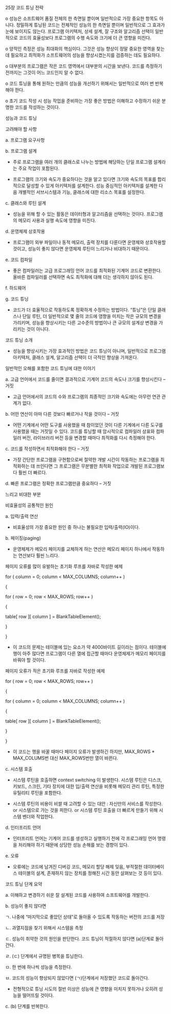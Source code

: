25장 코드 튜닝 전략

o 성능은 소프트웨어 품질 전체의 한 측면일 뿐이며 일반적으로 가장 중요한 항목도 아니다. 정밀하게 튜닝된 코드는 전체적인 성능의 한 측면일 뿐이며 일반적으로 그 효과가 눈에 보이지도 않는다. 프로그램 아키텍처, 상세 설계, 잘 구조와 알고리즘 선택이 일반적으로 코드의 효율성보다 프로그램의 수행 속도와 크기에 더 큰 영향을 미친다.

o 양적인 측정은 성능 최대화의 핵심이다. 그것은 성능 향상이 정말 중요한 영역을 찾는 데 필요하고 최적화가 소프트웨어의 성능을 향상시켰는지를 검증하는 데도 필요하다.

o 대부분의 프로그램은 작은 코드 영역에서 대부분의 시간을 보낸다. 코드를 측정하기 전까지는 그것이 어느 코드인지 알 수 없다.

o 코드 튜닝을 통해 원하는 만큼의 성능을 개선하기 위해서는 일반적으로 여러 번 반복해야 한다.

o 초기 코드 작성 시 성능 작업을 준비하는 가장 좋은 방법은 이해하고 수정하기 쉬운 분명한 코드를 작성하는 것이다.

 

성능과 코드 튜닝

고려해야 할 사항

a. 프로그램 요구사항

b. 프로그램 설계

- 주로 프로그램을 여러 개의 클래스로 나누는 방법에 해당하는 단일 프로그램 설계라는 주요 작업이 포함된다.

- 프로그램의 크기와 속도가 중요하다는 것을 알고 있다면 크기와 속도의 목표를 합리적으로 달성할 수 있게 아키텍처를 설계한다. 성능 중심적인 아키텍처를 설계한 다음 개별적인 서브시스템과 기능, 클래스에 대한 리소스 목표를 설정한다.

c. 클래스와 루틴 설계

- 성능을 위해 할 수 있는 활동은 데이터형과 알고리즘을 선택하는 것이다. 프로그램의 메모리 사용과 실행 속도에 영향을 미친다.

d. 운영체제 상호작용

- 프로그램이 외부 파일이나 동적 메모리, 출력 장치를 다룬다면 운영체와 상호작용할 것이고, 성능이 좋지 않다면 운영체제 루틴이 느리거나 비대하기 때문이다.

e. 코드 컴파일

- 좋은 컴파일러는 고급 프로그래밍 언어 코드를 최적화된 기계어 코드로 변환한다. 올바른 컴파일러를 선택하면 속도 최적화에 대해 더는 생각하지 않아도 된다.

f. 하드웨어

g. 코드 튜닝

- 코드가 더 효율적으로 작동하도록 정확하게 수정하는 방법이다. “튜닝”은 단일 클래스나 단일 루틴, 더 일반적으로 몇 줄의 코드에 영향을 미치는 작은 규모의 변경을 가리키며, 성능을 향상시키는 다른 고수준의 방법이나 큰 규모의 설계상 변경을 가리키는 것이 아니다.

 

코드 튜닝 소개

- 성능을 향상시키는 가장 효과적인 방법은 코드 튜닝이 아니며, 일반적으로 프로그램 아키텍처, 클래스 설계, 알고리즘 선택이 더 극적인 향상을 가져온다.

 

일반적인 오해를 포함한 코드 튜닝에 대한 이야기

a. 고급 언어에서 코드를 줄이면 결과적으로 기계어 코드의 속도나 크기를 향상시킨다 – 거짓

- 고급 언어에서의 코드의 수와 프로그램의 최종적인 크기와 속도에는 아무런 연관 관계가 없다.

b. 어떤 연산이 아마 다른 것보다 빠르거나 작을 것이다 – 거짓

- 어떤 기계에서 어떤 도구를 사용했을 때 참이었던 것이 다른 기계에서 다른 도구를 사용했을 때는 거짓일 수 있다. 코드를 튜닝할 때 암시적으로 컴파일러 상표와 컴파일러 버전, 라이브러리 버전 등을 변경할 때마다 최적화를 다시 측정해야 한다.

c. 코드를 작성하면서 최적화해야 한다 – 거짓

- 가장 간단한 프로그램을 구현함으로써 절약한 개발 시간이 작동하는 프로그램을 최적화하는 데 쓰인다면 그 프로그램은 무분별한 최적화 작업으로 개발된 프로그램보다 훨씬 더 빠르다.

d. 빠른 프로그램은 정확한 프로그램만큼 중요하다 – 거짓

 

느리고 비대한 부분

비효율성의 공통적인 원인

a. 입력/출력 연산

- 비효율성의 가장 중요한 원인 중 하나는 불필요한 입력/출력(IO)이다.

b. 페이징(paging)

- 운영체제가 메모리 페이지를 교체하게 하는 연산은 메모리 페이지 하나에서 작동하는 연산보다 훨씬 느리다.

페이지 오류를 많이 유발하는 초기화 루프를 자바로 작성한 예제

for ( column = 0; column < MAX_COLUMNS; column++ )

{

for ( row = 0; row < MAX_ROWS; row++ )

{

table[ row ][ column ] = BlankTableElement();

}

}

- 이 코드의 문제는 테이블에 있는 요소가 약 4000바이트 길이라는 점이다. 테이블에 행이 아주 많다면 프로그램이 다른 열에 접근할 때마다 운영체제가 메모리 페이지를 바꿔야 할 것이다.

페이지 오류가 적은 초기화 루프를 자바로 작성한 예제

for ( row = 0; row < MAX_ROWS; row++ )

{

for ( column = 0; column < MAX_COLUMNS; column++ )

{

table[ row ][ column ] = BlankTableElement();

}

}

- 이 코드는 행을 바꿀 때마다 페이지 오류가 발생하긴 하지만, MAX_ROWS * MAX_COLUMS번 대신 MAX_ROWS번만 열이 바뀐다.

c. 시스템 호출

- 시스템 루틴을 호출하면 context switching 이 발생한다. 시스템 루틴은 디스크, 키보드, 스크린, 기타 장치에 대한 입/출력 연산을 비롯해 메모리 관리 루틴, 특정한 유틸리티 루틴을 포함한다.

- 시스템 루틴의 비용이 비쌀 때 고려할 수 있는 대안 : 자신만의 서비스를 작성한다. or 시스템으로 가는 것을 피한다. or 시스템 루틴 호출을 더 빠르게 만들기 위해 시스템 벤더와 작업한다.

d. 인터프리트 언어

- 인터프리트 언어는 기계어 코드를 생성하고 실행하기 전에 각 프로그래밍 언어 명령을 처리해야 하기 때문에 상당한 성능 손해를 보는 경향이 있다.

e. 오류

- 오류에는 코드에 남겨진 디버깅 코드, 메모리 할당 해제 잊음, 부적절한 데이터베이스 테이블의 설계, 존재하지 않는 장치를 정해진 시간 동안 살펴보는 것 등이 있다.


코드 튜닝 단계 요약

a. 이해하고 변경하기 쉬운 잘 설계된 코드를 사용하여 소프트웨어를 개발한다.

b. 성능이 좋지 않다면

ㄱ. 나중에 “마지막으로 좋았던 상태”로 돌아올 수 있도록 작동하는 버전의 코드를 저장

ㄴ. 과열지점을 찾기 위해서 시스템을 측정

ㄷ. 성능이 취약한 것의 원인을 판단한다. 코드 튜닝이 적절하지 않다면 (a)단계로 돌아간다.

ㄹ. (ㄷ) 단계에서 규명된 병목을 튜닝한다.

ㅁ. 한 번에 하나씩 성능을 측정한다.

ㅂ. 코드의 성능이 향상되지 않았다면 (ㄱ)단계에서 저장했던 코드로 돌아간다.

- 전형적으로 튜닝 시도의 절반 이상은 성능에 큰 영향을 미치지 못하거나 오히려 성능을 떨어뜨릴 것이다.

c. (b) 단계를 반복한다.